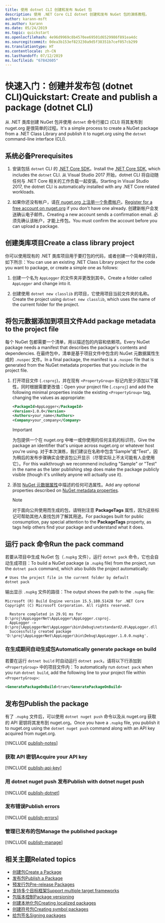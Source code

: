 ```yaml
---
title: 使用 dotnet CLI 创建和发布 NuGet 包
description: 使用 .NET Core CLI dotnet 创建和发布 NuGet 包的演练教程。
author: karann-msft
ms.author: karann
ms.date: 05/24/2019
ms.topic: quickstart
ms.openlocfilehash: 4e96d9969c8b4570ee69501d6529986f891ea4dc
ms.sourcegitcommit: 0dea3b153ef823230a9d5f38351b7cef057cb299
ms.translationtype: HT
ms.contentlocale: zh-CN
ms.lasthandoff: 07/12/2019
ms.locfileid: "67842605"
---
```

# <a name="quickstart-create-and-publish-a-package-dotnet-cli"></a><span data-ttu-id="82acf-103">快速入门：创建并发布包 (dotnet CLI)</span><span class="sxs-lookup"><span data-stu-id="82acf-103">Quickstart: Create and publish a package (dotnet CLI)</span></span>

<span data-ttu-id="82acf-104">从 .NET 类库创建 NuGet 包并使用 `dotnet` 命令行接口 (CLI) 将其发布到 nuget.org 是很简单的过程。</span><span class="sxs-lookup"><span data-stu-id="82acf-104">It's a simple process to create a NuGet package from a .NET Class Library and publish it to nuget.org using the `dotnet` command-line interface (CLI).</span></span>

## <a name="prerequisites"></a><span data-ttu-id="82acf-105">系统必备</span><span class="sxs-lookup"><span data-stu-id="82acf-105">Prerequisites</span></span>

1. <span data-ttu-id="82acf-106">安装包括 `dotnet` CLI 的 [.NET Core SDK](https://www.microsoft.com/net/download/)。</span><span class="sxs-lookup"><span data-stu-id="82acf-106">Install the [.NET Core SDK](https://www.microsoft.com/net/download/), which includes the `dotnet` CLI.</span></span> <span data-ttu-id="82acf-107">从 Visual Studio 2017 开始，dotnet CLI 将自动随任何与 .NET Core 相关的工作负载一起安装。</span><span class="sxs-lookup"><span data-stu-id="82acf-107">Starting in Visual Studio 2017, the dotnet CLI is automatically installed with any .NET Core related workloads.</span></span>

1. <span data-ttu-id="82acf-108">如果你还没有帐户，请[在 nuget.org 上注册一个免费帐户](https://www.nuget.org/users/account/LogOn?returnUrl=%2F)。</span><span class="sxs-lookup"><span data-stu-id="82acf-108">[Register for a free account on nuget.org](https://www.nuget.org/users/account/LogOn?returnUrl=%2F) if you don't have one already.</span></span> <span data-ttu-id="82acf-109">创建新帐户会发送确认电子邮件。</span><span class="sxs-lookup"><span data-stu-id="82acf-109">Creating a new account sends a confirmation email.</span></span> <span data-ttu-id="82acf-110">必须先确认该帐户，才能上传包。</span><span class="sxs-lookup"><span data-stu-id="82acf-110">You must confirm the account before you can upload a package.</span></span>

## <a name="create-a-class-library-project"></a><span data-ttu-id="82acf-111">创建类库项目</span><span class="sxs-lookup"><span data-stu-id="82acf-111">Create a class library project</span></span>

<span data-ttu-id="82acf-112">你可以使用现有的 .NET 类库项目用于要打包的代码，或者创建一个简单的项目，如下所示：</span><span class="sxs-lookup"><span data-stu-id="82acf-112">You can use an existing .NET Class Library project for the code you want to package, or create a simple one as follows:</span></span>

1. <span data-ttu-id="82acf-113">创建一个名为 `AppLogger` 的文件夹并更改到其中。</span><span class="sxs-lookup"><span data-stu-id="82acf-113">Create a folder called `AppLogger` and change into it.</span></span>

1. <span data-ttu-id="82acf-114">创建使用 `dotnet new classlib` 的项目，它使用项目当前文件夹的名称。</span><span class="sxs-lookup"><span data-stu-id="82acf-114">Create the project using `dotnet new classlib`, which uses the name of the current folder for the project.</span></span>

## <a name="add-package-metadata-to-the-project-file"></a><span data-ttu-id="82acf-115">将包元数据添加到项目文件</span><span class="sxs-lookup"><span data-stu-id="82acf-115">Add package metadata to the project file</span></span>

<span data-ttu-id="82acf-116">每个 NuGet 包都需要一个清单，用以描述包的内容和依赖项。</span><span class="sxs-lookup"><span data-stu-id="82acf-116">Every NuGet package needs a manifest that describes the package's contents and dependencies.</span></span> <span data-ttu-id="82acf-117">在最终包中，清单是基于项目文件中包含的 NuGet 元数据属性生成的 `.nuspec` 文件。</span><span class="sxs-lookup"><span data-stu-id="82acf-117">In a final package, the manifest is a `.nuspec` file that is generated from the NuGet metadata properties that you include in the project file.</span></span>

1. <span data-ttu-id="82acf-118">打开项目文件 (`.csproj`)，并在现有 `<PropertyGroup>` 标记内至少添加以下属性，同时根据需要更改值：</span><span class="sxs-lookup"><span data-stu-id="82acf-118">Open your project file (`.csproj`) and add the following minimal properties inside the existing `<PropertyGroup>` tag, changing the values as appropriate:</span></span>

    ```xml
    <PackageId>AppLogger</PackageId>
    <Version>1.0.0</Version>
    <Authors>your_name</Authors>
    <Company>your_company</Company>
    ```

    > [!Important]
    > <span data-ttu-id="82acf-119">为包提供一个在 nuget.org 中唯一或你使用的任何主机的标识符。</span><span class="sxs-lookup"><span data-stu-id="82acf-119">Give the package an identifier that's unique across nuget.org or whatever host you're using.</span></span> <span data-ttu-id="82acf-120">对于本次演练，我们建议在名称中包含“Sample”或“Test”，因为稍后的发布步骤确实会使该包公开显示（尽管实际上不太可能有人会使用它）。</span><span class="sxs-lookup"><span data-stu-id="82acf-120">For this walkthrough we recommend including "Sample" or "Test" in the name as the later publishing step does make the package publicly visible (though it's unlikely anyone will actually use it).</span></span>

1. <span data-ttu-id="82acf-121">添加 [NuGet 元数据属性](/dotnet/core/tools/csproj#nuget-metadata-properties)中描述的任何可选属性。</span><span class="sxs-lookup"><span data-stu-id="82acf-121">Add any optional properties described on [NuGet metadata properties](/dotnet/core/tools/csproj#nuget-metadata-properties).</span></span>

    > [!Note]
    > <span data-ttu-id="82acf-122">对于面向公共使用而生成的包，请特别注意 **PackageTags** 属性，因为这些标记可帮助其他人查找包并了解其用途。</span><span class="sxs-lookup"><span data-stu-id="82acf-122">For packages built for public consumption, pay special attention to the **PackageTags** property, as tags help others find your package and understand what it does.</span></span>

## <a name="run-the-pack-command"></a><span data-ttu-id="82acf-123">运行 pack 命令</span><span class="sxs-lookup"><span data-stu-id="82acf-123">Run the pack command</span></span>

<span data-ttu-id="82acf-124">若要从项目中生成 NuGet 包（`.nupkg` 文件），运行 `dotnet pack` 命令，它也会自动生成项目：</span><span class="sxs-lookup"><span data-stu-id="82acf-124">To build a NuGet package (a `.nupkg` file) from the project, run the `dotnet pack` command, which also builds the project automatically:</span></span>

```cli
# Uses the project file in the current folder by default
dotnet pack
```

<span data-ttu-id="82acf-125">输出显示 `.nupkg` 文件的路径：</span><span class="sxs-lookup"><span data-stu-id="82acf-125">The output shows the path to the `.nupkg` file:</span></span>

```output
Microsoft (R) Build Engine version 15.5.180.51428 for .NET Core
Copyright (C) Microsoft Corporation. All rights reserved.

  Restore completed in 29.91 ms for D:\proj\AppLoggerNet\AppLogger\AppLogger.csproj.
  AppLogger -> D:\proj\AppLoggerNet\AppLogger\bin\Debug\netstandard2.0\AppLogger.dll
  Successfully created package 'D:\proj\AppLoggerNet\AppLogger\bin\Debug\AppLogger.1.0.0.nupkg'.
```

### <a name="automatically-generate-package-on-build"></a><span data-ttu-id="82acf-126">在生成期间自动生成包</span><span class="sxs-lookup"><span data-stu-id="82acf-126">Automatically generate package on build</span></span>

<span data-ttu-id="82acf-127">若要在运行 `dotnet build` 时自动运行 `dotnet pack`，请将以下行添加到 `<PropertyGroup>` 中的项目文件内：</span><span class="sxs-lookup"><span data-stu-id="82acf-127">To automatically run `dotnet pack` when you run `dotnet build`, add the following line to your project file within `<PropertyGroup>`:</span></span>

```xml
<GeneratePackageOnBuild>true</GeneratePackageOnBuild>
```

## <a name="publish-the-package"></a><span data-ttu-id="82acf-128">发布包</span><span class="sxs-lookup"><span data-stu-id="82acf-128">Publish the package</span></span>

<span data-ttu-id="82acf-129">有了 `.nupkg` 文件后，可以使用 `dotnet nuget push` 命令以及从 nuget.org 获取的 API 密钥将其发布到 nuget.org。</span><span class="sxs-lookup"><span data-stu-id="82acf-129">Once you have a `.nupkg` file, you publish it to nuget.org using the `dotnet nuget push` command along with an API key acquired from nuget.org.</span></span>

[!INCLUDE [publish-notes](includes/publish-notes.md)]

### <a name="acquire-your-api-key"></a><span data-ttu-id="82acf-130">获取 API 密钥</span><span class="sxs-lookup"><span data-stu-id="82acf-130">Acquire your API key</span></span>

[!INCLUDE [publish-api-key](includes/publish-api-key.md)]

### <a name="publish-with-dotnet-nuget-push"></a><span data-ttu-id="82acf-131">用 dotnet nuget push 发布</span><span class="sxs-lookup"><span data-stu-id="82acf-131">Publish with dotnet nuget push</span></span>

[!INCLUDE [publish-dotnet](includes/publish-dotnet.md)]

### <a name="publish-errors"></a><span data-ttu-id="82acf-132">发布错误</span><span class="sxs-lookup"><span data-stu-id="82acf-132">Publish errors</span></span>

[!INCLUDE [publish-errors](includes/publish-errors.md)]

### <a name="manage-the-published-package"></a><span data-ttu-id="82acf-133">管理已发布的包</span><span class="sxs-lookup"><span data-stu-id="82acf-133">Manage the published package</span></span>

[!INCLUDE [publish-manage](includes/publish-manage.md)]

## <a name="related-topics"></a><span data-ttu-id="82acf-134">相关主题</span><span class="sxs-lookup"><span data-stu-id="82acf-134">Related topics</span></span>

- [<span data-ttu-id="82acf-135">创建包</span><span class="sxs-lookup"><span data-stu-id="82acf-135">Create a Package</span></span>](../create-packages/creating-a-package.md)
- [<span data-ttu-id="82acf-136">发布包</span><span class="sxs-lookup"><span data-stu-id="82acf-136">Publish a Package</span></span>](../nuget-org/publish-a-package.md)
- [<span data-ttu-id="82acf-137">预发行包</span><span class="sxs-lookup"><span data-stu-id="82acf-137">Pre-release Packages</span></span>](../create-packages/Prerelease-Packages.md)
- [<span data-ttu-id="82acf-138">支持多个目标框架</span><span class="sxs-lookup"><span data-stu-id="82acf-138">Support multiple target frameworks</span></span>](../create-packages/supporting-multiple-target-frameworks.md)
- [<span data-ttu-id="82acf-139">包版本控制</span><span class="sxs-lookup"><span data-stu-id="82acf-139">Package versioning</span></span>](../reference/package-versioning.md)
- [<span data-ttu-id="82acf-140">创建本地化包</span><span class="sxs-lookup"><span data-stu-id="82acf-140">Creating localized packages</span></span>](../create-packages/creating-localized-packages.md)
- [<span data-ttu-id="82acf-141">创建符号包</span><span class="sxs-lookup"><span data-stu-id="82acf-141">Creating symbol packages</span></span>](../create-packages/symbol-packages-snupkg.md)
- [<span data-ttu-id="82acf-142">给包签名</span><span class="sxs-lookup"><span data-stu-id="82acf-142">Signing packages</span></span>](../create-packages/Sign-a-package.md)
